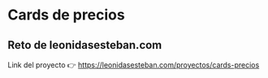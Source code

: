 # Cards de precios

## Reto de leonidasesteban.com

Link del proyecto 👉
https://leonidasesteban.com/proyectos/cards-precios

